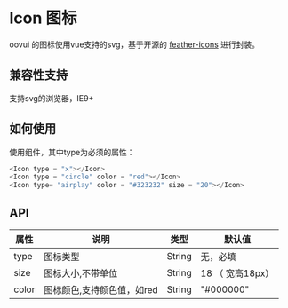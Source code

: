 # Icon 图标

oovui 的图标使用vue支持的svg，基于开源的 [feather-icons](https://github.com/feathericons/feather) 进行封装。

## 兼容性支持
支持svg的浏览器，IE9+

## 如何使用

使用<Icon />组件，其中type为必须的属性：
```js
<Icon type = "x"></Icon>
<Icon type = "circle" color = "red"></Icon>
<Icon type= "airplay" color = "#323232" size = "20"></Icon>
```

## API

|  属性      | 说明     | 类型       | 默认值   |
|---------- | -------- |---------- |-------- |
| type    | 图标类型    |   String  |  无，必填   |
| size    | 图标大小,不带单位   |   String  |  18 （ 宽高18px）   |
| color   | 图标颜色,支持颜色值，如red   |   String  |  "#000000"   |



